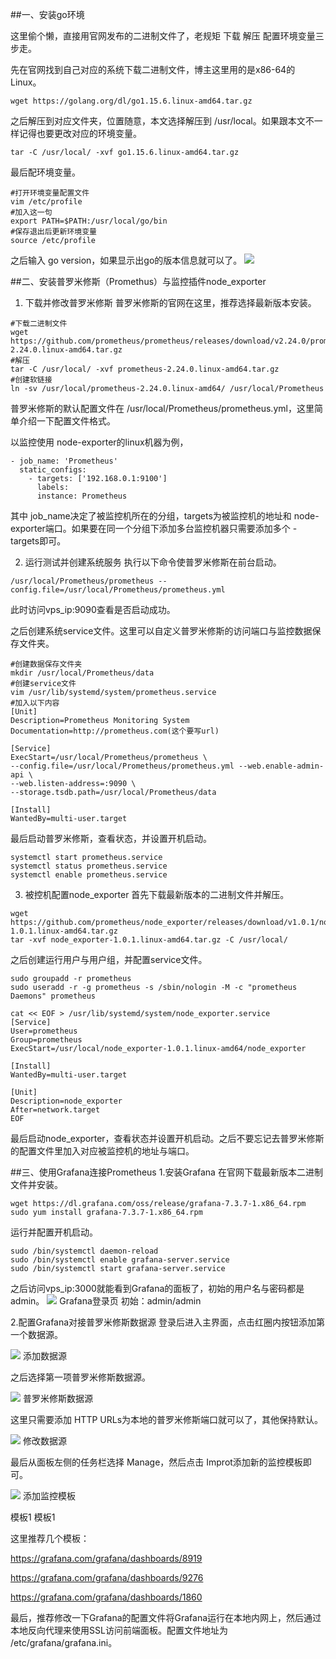 ##一、安装go环境

这里偷个懒，直接用官网发布的二进制文件了，老规矩 下载 解压 配置环境变量三步走。

先在官网找到自己对应的系统下载二进制文件，博主这里用的是x86-64的Linux。

```
wget https://golang.org/dl/go1.15.6.linux-amd64.tar.gz
```
之后解压到对应文件夹，位置随意，本文选择解压到 /usr/local。如果跟本文不一样记得也要更改对应的环境变量。

```
tar -C /usr/local/ -xvf go1.15.6.linux-amd64.tar.gz
```
最后配环境变量。
```
#打开环境变量配置文件
vim /etc/profile
#加入这一句
export PATH=$PATH:/usr/local/go/bin
#保存退出后更新环境变量
source /etc/profile
```
之后输入 go version，如果显示出go的版本信息就可以了。
![](https://blog.northtower.top/usr/uploads/2021/01/3198519738.png)

##二、安装普罗米修斯（Promethus）与监控插件node_exporter
1. 下载并修改普罗米修斯
普罗米修斯的官网在这里，推荐选择最新版本安装。
```
#下载二进制文件
wget https://github.com/prometheus/prometheus/releases/download/v2.24.0/prometheus-2.24.0.linux-amd64.tar.gz
#解压
tar -C /usr/local/ -xvf prometheus-2.24.0.linux-amd64.tar.gz
#创建软链接
ln -sv /usr/local/prometheus-2.24.0.linux-amd64/ /usr/local/Prometheus
```
普罗米修斯的默认配置文件在 /usr/local/Prometheus/prometheus.yml，这里简单介绍一下配置文件格式。

以监控使用 node-exporter的linux机器为例，
```
- job_name: 'Prometheus'
  static_configs:
    - targets: ['192.168.0.1:9100']
      labels:
      instance: Prometheus
```
其中 job_name决定了被监控机所在的分组，targets为被监控机的地址和 node-exporter端口。如果要在同一个分组下添加多台监控机器只需要添加多个 - targets即可。

2. 运行测试并创建系统服务
执行以下命令使普罗米修斯在前台启动。
```
/usr/local/Prometheus/prometheus --config.file=/usr/local/Prometheus/prometheus.yml
```
此时访问vps_ip:9090查看是否启动成功。

之后创建系统service文件。这里可以自定义普罗米修斯的访问端口与监控数据保存文件夹。
```
#创建数据保存文件夹
mkdir /usr/local/Prometheus/data
#创建service文件
vim /usr/lib/systemd/system/prometheus.service
#加入以下内容
[Unit]
Description=Prometheus Monitoring System
Documentation=http://prometheus.com(这个要写url)

[Service]
ExecStart=/usr/local/Prometheus/prometheus \
--config.file=/usr/local/Prometheus/prometheus.yml --web.enable-admin-api \
--web.listen-address=:9090 \
--storage.tsdb.path=/usr/local/Prometheus/data

[Install]
WantedBy=multi-user.target
```
最后启动普罗米修斯，查看状态，并设置开机启动。
```
systemctl start prometheus.service
systemctl status prometheus.service
systemctl enable prometheus.service
```
3. 被控机配置node_exporter
首先下载最新版本的二进制文件并解压。
```
wget https://github.com/prometheus/node_exporter/releases/download/v1.0.1/node_exporter-1.0.1.linux-amd64.tar.gz
tar -xvf node_exporter-1.0.1.linux-amd64.tar.gz -C /usr/local/
```
之后创建运行用户与用户组，并配置service文件。
```
sudo groupadd -r prometheus
sudo useradd -r -g prometheus -s /sbin/nologin -M -c "prometheus Daemons" prometheus

cat << EOF > /usr/lib/systemd/system/node_exporter.service
[Service]
User=prometheus
Group=prometheus
ExecStart=/usr/local/node_exporter-1.0.1.linux-amd64/node_exporter

[Install]
WantedBy=multi-user.target

[Unit]
Description=node_exporter
After=network.target
EOF

```
最后启动node_exporter，查看状态并设置开机启动。之后不要忘记去普罗米修斯的配置文件里加入对应被监控机的地址与端口。

##三、使用Grafana连接Prometheus
1.安装Grafana
在官网下载最新版本二进制文件并安装。
```
wget https://dl.grafana.com/oss/release/grafana-7.3.7-1.x86_64.rpm
sudo yum install grafana-7.3.7-1.x86_64.rpm
```
运行并配置开机启动。
```
sudo /bin/systemctl daemon-reload
sudo /bin/systemctl enable grafana-server.service
sudo /bin/systemctl start grafana-server.service
```
之后访问vps_ip:3000就能看到Grafana的面板了，初始的用户名与密码都是 admin。
![](https://blog.northtower.top/usr/uploads/2021/01/1202350842.png)
Grafana登录页
初始：admin/admin

2.配置Grafana对接普罗米修斯数据源
登录后进入主界面，点击红圈内按钮添加第一个数据源。

![](https://blog.northtower.top/usr/uploads/2021/01/3272152421.png)
添加数据源

之后选择第一项普罗米修斯数据源。

![](https://blog.northtower.top/usr/uploads/2021/01/1664087566.png)
普罗米修斯数据源

这里只需要添加 HTTP URLs为本地的普罗米修斯端口就可以了，其他保持默认。

![](https://blog.northtower.top/usr/uploads/2021/01/2515886903.png)
修改数据源

最后从面板左侧的任务栏选择 Manage，然后点击 Improt添加新的监控模板即可。

![](https://blog.northtower.top/usr/uploads/2021/01/3331274119.png)
添加监控模板

模板1
模板1

这里推荐几个模板：

https://grafana.com/grafana/dashboards/8919

https://grafana.com/grafana/dashboards/9276

https://grafana.com/grafana/dashboards/1860

最后，推荐修改一下Grafana的配置文件将Grafana运行在本地内网上，然后通过本地反向代理来使用SSL访问前端面板。配置文件地址为 /etc/grafana/grafana.ini。